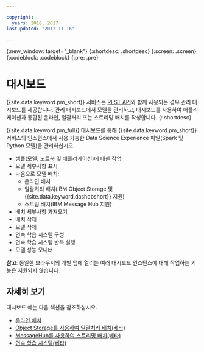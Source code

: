 ```yaml
---

copyright:
  years: 2016, 2017
lastupdated: "2017-11-16"

---
```


{:new_window: target="_blank"}
{:shortdesc: .shortdesc}
{:screen: .screen}
{:codeblock: .codeblock}
{:pre: .pre}

# 대시보드

{{site.data.keyword.pm_short}} 서비스는 [REST API](https://watson-ml-api.mybluemix.net/)와 함께 사용되는 경우 관리 대시보드를 제공합니다.
관리 대시보드에서 모델을 관리하고, 대시보드를 사용하여 애플리케이션과 통합된 온라인, 일괄처리 또는 스트리밍 배치를 작성합니다.
{: shortdesc}

{{site.data.keyword.pm_full}} 대시보드를 통해 {{site.data.keyword.pm_short}} 서비스의 인스턴스에서 사용 가능한 Data Science Experience 파일(Spark 및 Python 모델)을 관리하십시오. 

*  샘플(모델, 노트북 및 애플리케이션)에 대한 작업
*  모델 세부사항 표시
*  다음으로 모델 배치: 
   *  온라인 배치
   *  일괄처리 배치(IBM Object Storage 및 {{site.data.keyword.dashdbshort}} 지원)
   *  스트림 배치(IBM Message Hub 지원)
*  배치 세부사항 가져오기
*  배치 삭제
*  모델 삭제
*  연속 학습 시스템 구성
*  연속 학습 시스템 반복 실행
*  모델 성능 모니터

**참고**: 동일한 브라우저의 개별 탭에 열리는 여러 대시보드 인스턴스에 대해 작업하는 기능은 지원되지 않습니다.

## 자세히 보기

대시보드 예는 다음 섹션을 참조하십시오. 

*  [온라인 배치](pm_service_ui_spark_online.html)
*  [Object Storage를 사용하여 일괄처리 배치(베타)](pm_service_ui_spark_batch.html)
*  [MessageHub를 사용하여 스트리밍 배치(베타)](pm_service_ui_spark_streaming.html)
*  [연속 학습 시스템(베타)](pm_service_ui_spark_learning_system.html)
